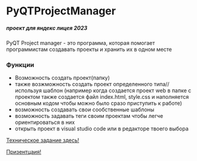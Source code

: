 # PyQTProjectManager
##### проект для яндекс лицея 2023
PyQT Project manager - это программа, которая помогает программистам создавать проекты и хранить их в одном месте
### Функции
- Возможность создать проект(папку)
- также возжможность создать проект определенного типа//используя шаблон (например когда создается проект web в папке с проектом также создается файл index.html, style.css и наполняется основным кодом чтобы можно было сразо приступить к работе)
- возможность создавать свои сообственные шаблоны
- возможность задавать теги своим проектам чтобы легче ориентироваться в них
- открыть проект в visual studio code или в редакторе твоего выбора

[Техническое задание здесь!](https://hammerhead-celery-f0f.notion.site/PYQT-Project-Manager-0eb15a87d7644d8b8db04d1ce42a669c?pvs=4)

[Призентцаия!](https://docs.google.com/presentation/d/1E1CEVpTwqq2GsnnP9lAWl4Ch0lT47DYr7Mqj0oqj0Qc/edit?usp=sharing)
